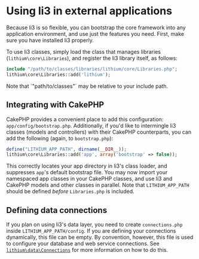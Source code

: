# Using li3 in external applications

Because li3 is so flexible, you can bootstrap the core framework into any application environment, and use just the features you need.  First, make sure you have installed li3 properly.

To use li3 classes, simply load the class that manages libraries (`lithium\core\Libraries`), and register the li3 library itself, as follows:

```php
include "/path/to/classes/libraries/lithium/core/Libraries.php";
lithium\core\Libraries::add('lithium');
```

<div class="note note-info">
	Note that `"path/to/classes"` may be relative to your include path.
</div>

## Integrating with CakePHP

CakePHP provides a convenient place to add this configuration: `app/config/bootstrap.php`.  Additionally, if you'd like to intermingle li3 classes (models and controllers) with their CakePHP counterparts, you can add the following (again, to `bootstrap.php`):

```php
define("LITHIUM_APP_PATH", dirname(__DIR__));
lithium\core\Libraries::add('app', array('bootstrap' => false));
```

This correctly locates your app directory in li3's class loader, and suppresses `app`'s default bootstrap file.  You may now import your namespaced app classes in your CakePHP classes, and use li3 and CakePHP models and other classes in parallel. Note that `LITHIUM_APP_PATH` should be defined _before_ `Libraries.php` is included.

## Defining data connections

If you plan on using li3's data layer, you need to create `connections.php` inside `LITHIUM_APP_PATH/config`.  If you are defining your connections dynamically, this file can be empty. By convention, however, this file is used to configure your database and web service connections.  See [`lithium\data\Connections`](http://li3.me/docs/lithium/data/Connections) for more information on how to do this.
